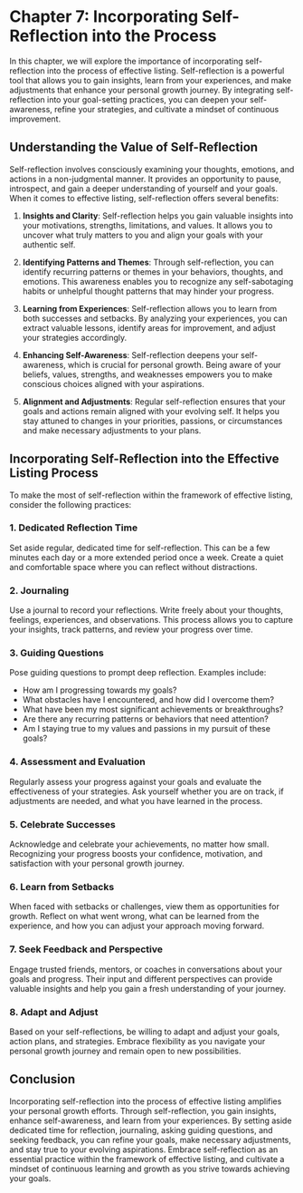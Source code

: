 Chapter 7: Incorporating Self-Reflection into the Process
=========================================================

In this chapter, we will explore the importance of incorporating self-reflection into the process of effective listing. Self-reflection is a powerful tool that allows you to gain insights, learn from your experiences, and make adjustments that enhance your personal growth journey. By integrating self-reflection into your goal-setting practices, you can deepen your self-awareness, refine your strategies, and cultivate a mindset of continuous improvement.

**Understanding the Value of Self-Reflection**
----------------------------------------------

Self-reflection involves consciously examining your thoughts, emotions, and actions in a non-judgmental manner. It provides an opportunity to pause, introspect, and gain a deeper understanding of yourself and your goals. When it comes to effective listing, self-reflection offers several benefits:

1. **Insights and Clarity**: Self-reflection helps you gain valuable insights into your motivations, strengths, limitations, and values. It allows you to uncover what truly matters to you and align your goals with your authentic self.

2. **Identifying Patterns and Themes**: Through self-reflection, you can identify recurring patterns or themes in your behaviors, thoughts, and emotions. This awareness enables you to recognize any self-sabotaging habits or unhelpful thought patterns that may hinder your progress.

3. **Learning from Experiences**: Self-reflection allows you to learn from both successes and setbacks. By analyzing your experiences, you can extract valuable lessons, identify areas for improvement, and adjust your strategies accordingly.

4. **Enhancing Self-Awareness**: Self-reflection deepens your self-awareness, which is crucial for personal growth. Being aware of your beliefs, values, strengths, and weaknesses empowers you to make conscious choices aligned with your aspirations.

5. **Alignment and Adjustments**: Regular self-reflection ensures that your goals and actions remain aligned with your evolving self. It helps you stay attuned to changes in your priorities, passions, or circumstances and make necessary adjustments to your plans.

**Incorporating Self-Reflection into the Effective Listing Process**
--------------------------------------------------------------------

To make the most of self-reflection within the framework of effective listing, consider the following practices:

### **1. Dedicated Reflection Time**

Set aside regular, dedicated time for self-reflection. This can be a few minutes each day or a more extended period once a week. Create a quiet and comfortable space where you can reflect without distractions.

### **2. Journaling**

Use a journal to record your reflections. Write freely about your thoughts, feelings, experiences, and observations. This process allows you to capture your insights, track patterns, and review your progress over time.

### **3. Guiding Questions**

Pose guiding questions to prompt deep reflection. Examples include:

* How am I progressing towards my goals?
* What obstacles have I encountered, and how did I overcome them?
* What have been my most significant achievements or breakthroughs?
* Are there any recurring patterns or behaviors that need attention?
* Am I staying true to my values and passions in my pursuit of these goals?

### **4. Assessment and Evaluation**

Regularly assess your progress against your goals and evaluate the effectiveness of your strategies. Ask yourself whether you are on track, if adjustments are needed, and what you have learned in the process.

### **5. Celebrate Successes**

Acknowledge and celebrate your achievements, no matter how small. Recognizing your progress boosts your confidence, motivation, and satisfaction with your personal growth journey.

### **6. Learn from Setbacks**

When faced with setbacks or challenges, view them as opportunities for growth. Reflect on what went wrong, what can be learned from the experience, and how you can adjust your approach moving forward.

### **7. Seek Feedback and Perspective**

Engage trusted friends, mentors, or coaches in conversations about your goals and progress. Their input and different perspectives can provide valuable insights and help you gain a fresh understanding of your journey.

### **8. Adapt and Adjust**

Based on your self-reflections, be willing to adapt and adjust your goals, action plans, and strategies. Embrace flexibility as you navigate your personal growth journey and remain open to new possibilities.

Conclusion
----------

Incorporating self-reflection into the process of effective listing amplifies your personal growth efforts. Through self-reflection, you gain insights, enhance self-awareness, and learn from your experiences. By setting aside dedicated time for reflection, journaling, asking guiding questions, and seeking feedback, you can refine your goals, make necessary adjustments, and stay true to your evolving aspirations. Embrace self-reflection as an essential practice within the framework of effective listing, and cultivate a mindset of continuous learning and growth as you strive towards achieving your goals.

